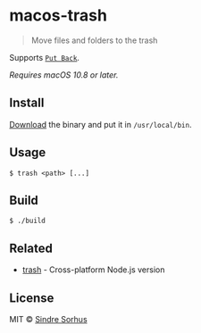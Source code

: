 # macos-trash

> Move files and folders to the trash

Supports [`Put Back`](http://mac-fusion.com/trash-tip-how-to-put-files-back-to-their-original-location/).

*Requires macOS 10.8 or later.*


## Install

[Download](https://github.com/sindresorhus/macos-trash/releases/latest) the binary and put it in `/usr/local/bin`.


## Usage

```
$ trash <path> [...]
```


## Build

```
$ ./build
```


## Related

- [trash](https://github.com/sindresorhus/trash) - Cross-platform Node.js version


## License

MIT © [Sindre Sorhus](https://sindresorhus.com)
